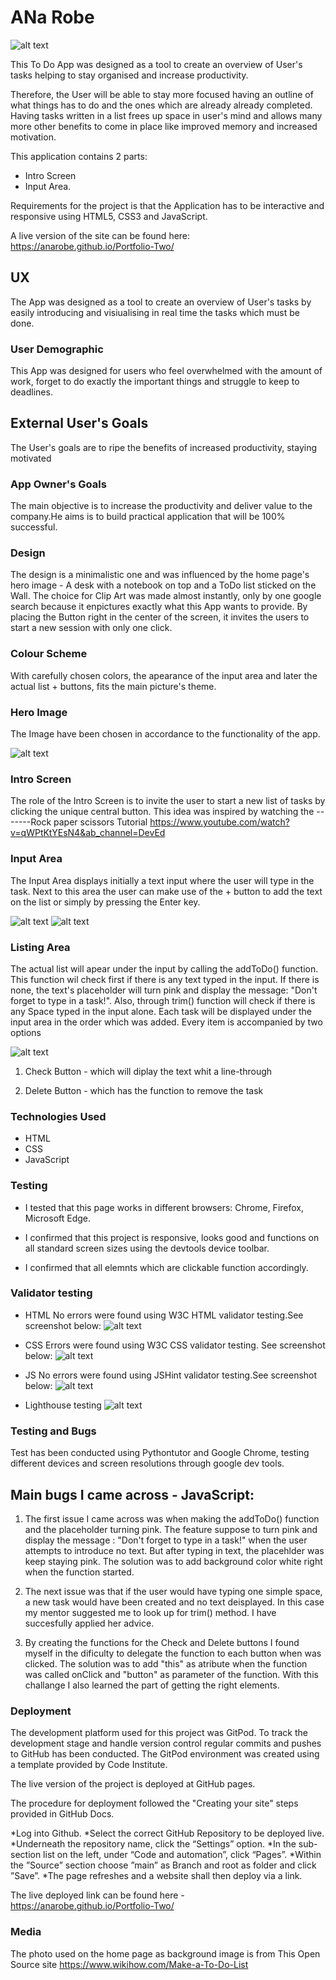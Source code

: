 # ANa Robe

![alt text](assets/img/Screenshot%202022-06-16%20181051.png)

This To Do App was designed as a tool to create an overview of User's tasks helping to stay organised and increase productivity.

Therefore, the User will be able to stay more focused having an outline of what things has to do and the ones which are already already completed. 
Having tasks written in a list frees up space in user's mind and allows many more other benefits to come in place like improved memory and increased motivation.

This application contains 2 parts: 
- Intro Screen 
- Input Area.

Requirements for the project is that the Application  has to be interactive and responsive using HTML5, CSS3 and JavaScript.

A live version of the site can be found here: https://anarobe.github.io/Portfolio-Two/


## UX

The App was designed as a tool to create an overview of User's tasks by easily introducing and visiualising in real time the tasks which must be done.


### User Demographic

This App was designed for users who feel overwhelmed with the amount of work, forget to do exactly the important things
and struggle to keep to deadlines.


## External User's Goals

The User's goals are to ripe the benefits of increased productivity, staying motivated 


### App Owner's Goals

The main objective is to increase the productivity and deliver value to the company.He aims is to build practical application that will be 100% successful.


### Design

The design is a minimalistic one and was influenced by the home page's hero image - A desk with a notebook on top and a ToDo list sticked on the Wall.
The choice for Clip Art was made almost instantly, only by one google search because it enpictures exactly what this App wants to provide. 
By placing the Button right in the center of the screen, it invites the users to start a new session with only one click.


### Colour Scheme

With carefully chosen colors, the apearance of the input area and later the actual list + buttons, fits the main picture's theme.


### Hero Image
The Image have been chosen in accordance to the functionality of the app.

![alt text](assets/img/intro-screen.png)


### Intro Screen

The role of the Intro Screen is to invite the user to start a new list of tasks by clicking the unique central button. This idea was inspired by watching the
 -------Rock paper scissors Tutorial https://www.youtube.com/watch?v=qWPtKtYEsN4&ab_channel=DevEd


### Input Area

The Input Area displays initially a text input where the user will type in the task. Next to this area the user can make use of the + button to add the text on the list or simply by pressing the Enter key. 

![alt text](assets/img/list.png)
![alt text](assets/img/pink-input.png)


### Listing Area

The actual list will apear under the input by calling the addToDo() function.
This function wil check first if there is any text typed in the input. 
If there is none, the text's placeholder will turn pink and display the message: "Don't forget to type in a task!".
Also, through trim() function will check if there is any Space typed in the input alone.
Each task will be displayed under the input area in the order which was added. Every item is accompanied by two options 

![alt text](assets/img/check.png)

1. Check Button - which will diplay the text whit a line-through

2. Delete Button - which has the function to remove the task


### Technologies Used

* HTML
* CSS
* JavaScript


### Testing

- I tested that this page works in different browsers: Chrome, Firefox, Microsoft Edge.

- I confirmed that this project is responsive, looks good and functions on all standard screen sizes using the devtools device toolbar.

- I confirmed that all elemnts which are clickable function accordingly.

### Validator testing

* HTML
No errors were found using W3C HTML validator testing.See screenshot below:
![alt text](assets/img/w3c.png)


* CSS
Errors were found using W3C CSS validator testing. See screenshot below: 
![alt text](assets/img/jigsaw.png)

* JS
No errors were found using JSHint validator testing.See screenshot below:
![alt text](assets/img/jshint.png)

* Lighthouse testing 
![alt text](assets/img/lighthouse.png)


### Testing and Bugs

Test has been conducted using Pythontutor and Google Chrome, testing different devices and screen resolutions through google dev tools.

## Main bugs I came across - JavaScript:

1. The first issue I came across was when making the addToDo() function and the placeholder turning pink. The feature suppose to turn pink and display the message : "Don't forget to type in a task!" when the user attempts to introduce no text. But after typing in text, the placehlder was keep staying pink. 
 The solution was to add background color white right when the function started. 

2. The next issue was that if the user would have typing one simple space, a new task would have been created and no text deisplayed. In this case my mentor suggested me to look up for trim() method. I have succesfully applied her advice.

3. By creating the functions for the Check and Delete buttons I found myself in the dificulty to delegate the function to each button when was clicked. The solution was to add "this" as atribute when the function was called onClick and "button" as parameter of the function. With this challange I also learned the part of getting the right elements.


### Deployment

The development platform used for this project was GitPod. To track the development stage and handle version control regular commits and pushes to GitHub has been conducted. The GitPod environment was created using a template provided by Code Institute.

The live version of the project is deployed at GitHub pages.

The procedure for deployment followed the "Creating your site" steps provided in GitHub Docs.

*Log into Github. *Select the correct GitHub Repository to be deployed live. *Underneath the repository name, click the “Settings” option. *In the sub-section list on the left, under “Code and automation”, click “Pages”. *Within the ”Source” section choose ”main” as Branch and root as folder and click ”Save”. *The page refreshes and a website shall then deploy via a link.

The live deployed link can be found here - https://anarobe.github.io/Portfolio-Two/

### Media

The photo used on the home page as background image is from This Open Source site https://www.wikihow.com/Make-a-To-Do-List


